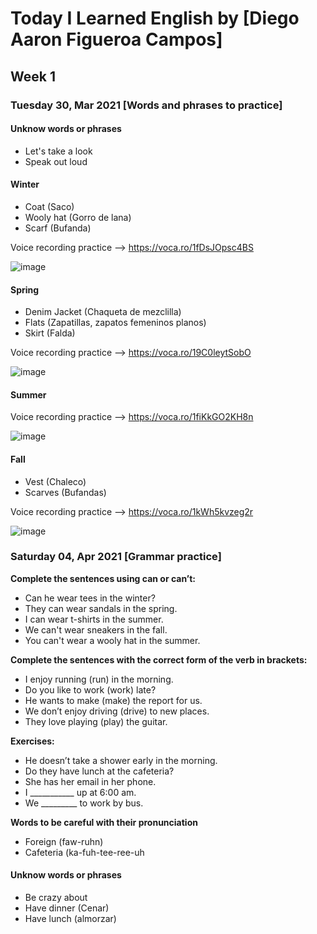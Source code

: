 # Today I Learned English by [Diego Aaron Figueroa Campos]

## Week 1

### Tuesday 30, Mar 2021 [Words and phrases to practice]

#### Unknow words or phrases
- Let's take a look
- Speak out loud

#### Winter  
- Coat (Saco)
- Wooly hat (Gorro de lana) 
- Scarf (Bufanda)  

Voice recording practice --> https://voca.ro/1fDsJOpsc4BS  

![image](https://user-images.githubusercontent.com/45472379/113063661-eb01e000-9172-11eb-90a8-5b9b366b9e78.png)  

#### Spring  

- Denim Jacket (Chaqueta de mezclilla)
- Flats (Zapatillas, zapatos femeninos planos)
- Skirt (Falda)  

Voice recording practice --> https://voca.ro/19C0leytSobO  

![image](https://user-images.githubusercontent.com/45472379/113071141-64083400-9181-11eb-85ba-adb966cf211c.png)  

#### Summer

Voice recording practice --> https://voca.ro/1fiKkGO2KH8n

![image](https://user-images.githubusercontent.com/45472379/113071171-71bdb980-9181-11eb-8c56-8cffd0e3c30e.png)  

#### Fall  

- Vest (Chaleco)
- Scarves (Bufandas)  

Voice recording practice --> https://voca.ro/1kWh5kvzeg2r

![image](https://user-images.githubusercontent.com/45472379/113074952-450da000-9189-11eb-8c62-c472b9f98edb.png)

### Saturday 04, Apr 2021 [Grammar practice]

**Complete the sentences using can or can’t:**
- Can he wear tees in the winter? 
- They can wear sandals in the spring. 
- I can wear t-shirts in the summer. 
- We can't wear sneakers in the fall. 
- You can't wear a wooly hat in the summer.

**Complete the sentences with the correct form of 
the verb in brackets:**
- I enjoy running (run) in the morning.
- Do you like to work (work) late?
- He wants to make (make) the report for us.
- We don’t enjoy driving (drive) to new places.
- They love playing (play) the guitar.

**Exercises:**
- He doesn’t take a shower early in the morning.
- Do they have lunch at the cafeteria?
- She has her email in her phone.
- I ___________ up at 6:00 am.
- We _________ to work by bus.

**Words to be careful with their pronunciation**
- Foreign (faw-ruhn)
- Cafeteria (ka-fuh-tee-ree-uh

#### Unknow words or phrases
- Be crazy about
- Have dinner (Cenar)
- Have lunch (almorzar)


